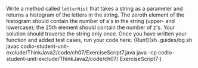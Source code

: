 Write a method called `letterHist` that takes a string as a parameter and returns a histogram of the letters in the string.
The zeroth element of the histogram should contain the number of a's in the string (upper- and lowercase); the 25th element should contain the number of z's. 
Your solution should traverse the string only once.
Once you have written your function and added test cases, run your code here.
{Run!}(sh .guides/bg.sh javac codio-student-unit-exclude/ThinkJava2/code/ch07/ExerciseScript7.java java -cp codio-student-unit-exclude/ThinkJava2/code/ch07/ ExerciseScript7 )
